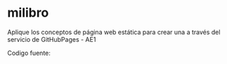# milibro
Aplique los conceptos de página web estática para crear una a través del servicio de GitHubPages - AE1

Codigo fuente: <link rel="stylesheet" href="https://github.com/fredysanchez/milibro">
